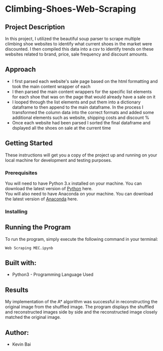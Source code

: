 # Climbing-Shoes-Web-Scraping

## Project Description

In this project, I utilized the beautiful soup parser to scrape multiple climbing shoe websites to identify what current shoes in the market were discounted. I then compiled this data into a csv to identify trends on these websites related to brand, price, sale frequency and discount amounts.

## Approach

- I first parsed each website's sale page based on the html formatting and took the main content wrapper of each
- I then parsed the main content wrappers for the specific list elements for each shoe that was on the page that would already have a sale on it
- I looped through the list elements and put them into a dictionary dataframe to then append to the main dataframe. In the process I transformed the column data into the correct formats and added some additional elements such as website, shipping costs and discount %
- Once each website had been parsed I sorted the final dataframe and dsplayed all the shoes on sale at the current time

## Getting Started
These instructions will get you a copy of the project up and running on your local machine for development and testing purposes.

### Prerequisites
You will need to have Python 3.x installed on your machine. You can download the latest version of [Python](https://www.python.org/downloads/) here.
</br>
You will also need to have Anaconda on your machine. You can download the latest version of [Anaconda](https://www.anaconda.com/) here.

### Installing

## Running the Program
To run the program, simply execute the following command in your terminal:
```
Web Scraping MEC.ipynb
```
## Built with:
- Python3 - Programming Language Used
## Results
My implementation of the A* algorithm was successful in reconstructing the original image from the shuffled image.
The program displays the shuffled and reconstructed images side by side and the reconstructed image closely matched the original image.

## Author:
- Kevin Bai
